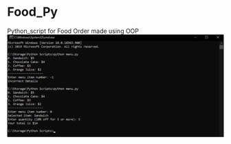 # Food_Py
Python_script for Food Order made using OOP
![Screenshot](https://github.com/omkumar40/root/blob/master/Screenshot%20(606).png)
